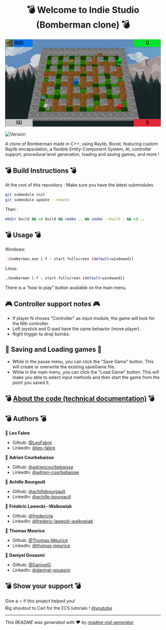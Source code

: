 <h1 align="center">💣 Welcome to Indie Studio (Bomberman clone) 💣</h1>
<img align="center" alt="Screenshot" src="./screenshot.png">
<p>
  <img align="center" alt="Version" src="https://img.shields.io/badge/version-release-blue.svg?cacheSeconds=2592000" />
</p>

A clone of Bomberman made in C++, using Raylib, Boost, featuring custom Raylib encapsulation, a flexible Entity-Component System, AI, controller support, procedural level generation, loading and saving games, and more !

## 💣 Build Instructions 💣

At the root of this repository :
Make sure you have the latest submodules
```sh
git submodule init
git submodule update --remote
```
Then :
```sh
mkdir build && cd build && cmake .. && cmake --build . && cd ..
```

## 💣 Usage 💣

Windows:
```sh
.\bomberman.exe [-f : start fullscreen (default=windowed)]
```
Linux:
```sh
./bomberman [-f : start fullscreen (default=windowed)]
```

There is a "how to play" button available on the main menu.

## 🎮 Controller support notes 🎮

* If player N choses "Controller" as input module, the game will look for the Nth controller.  
* Left joystick and D-pad have the same behavior (move player).
* Right trigger to drop bombs.

## 💾 Saving and Loading games 💾

* While in the pause menu, you can click the "Save Game" button. This will create or overwrite the existing saveGame file.
* While in the main menu, you can click the "Load Game" button. This will make you able to select input methods and then start the game from the point you saved it.

## 💣 [About the code (technical documentation)](./about.md) 💣

## 💣 Authors 💣

👤 **Leo Fabre**

* Github: [@LeoFabre](https://github.com/LeoFabre)
* LinkedIn: [@leo-fabre](https://linkedin.com/in/leo-fabre)

👤 **Adrien Courbebaisse**

* Github: [@adriencourbebaisse](https://github.com/adriencourbebaisse)
* LinkedIn: [@adrien-courbebaisse](https://fr.linkedin.com/in/adrien-courbebaisse-708607212)

👤 **Achille Bourgault**

* Github: [@achillebourgault](https://github.com/achillebourgault)
* LinkedIn: [@achille-bourgault](https://fr.linkedin.com/in/achille-bourgault-266514177)

👤 **Frédéric Lawecki--Walkowiak**

* Github: [@fredericlw](https://github.com/fredericlw)
* LinkedIn: [@frederic-lawecki-walkowiak](https://www.linkedin.com/in/frederic-lawecki-walkowiak/)

👤 **Thomas Meurice**

* Github: [@Thomas-Meurice](https://github.com/Thomas-Meurice)
* LinkedIn: [@thomas-meurice](https://fr.linkedin.com/in/thomas-meurice)

👤 **Daniyel Gouasmi**

* Github: [@DaniyelG](https://github.com/DaniyelG)
* LinkedIn: [@daniyel-gouasmi](https://fr.linkedin.com/in/daniyel-gouasmi-40289b17a)

## 💣 Show your support 💣

Give a ⭐️ if this project helped you!  
Big shoutout to Carl for the ECS tutorials ! [@youtube](https://www.youtube.com/watch?v=QQzAHcojEKg&list=PLhfAbcv9cehhkG7ZQK0nfIGJC_C-wSLrx)

***
_This README was generated with ❤️ by [readme-md-generator](https://github.com/kefranabg/readme-md-generator)_
